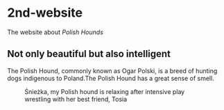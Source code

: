 # 2nd-website
The website about *Polish Hounds*

<!DOCTYPE html>
<html lang="pl">
<head>
	<meta charset="utf-8">
	<title>The most beatiful dog ever!</title>
</head>
<body>
	<article>
<h1>Not only beautiful but also intelligent</h1>
<p>The Polish Hound, commonly known as Ogar Polski, is a breed of hunting dogs indigenous to Poland.The Polish Hound has a great sense of smell.</p>
<figure>
	<img src="https://scontent.fwaw5-1.fna.fbcdn.net/v/t1.0-9/37748171_1603577499748425_3234233124053319680_o.jpg?_nc_cat=0&oh=c2973b46337160490b21df9bf4becfb3&oe=5BF2D240" alt="">
	<figcaption> Śnieżka, my Polish hound is relaxing after intensive play wrestling with her best friend, Tosia</figcaption>
</figure
<figure>
<img src="IMG_1806copy.jpg" alt="">	
</figure>	
</article>
</body>
</html>
